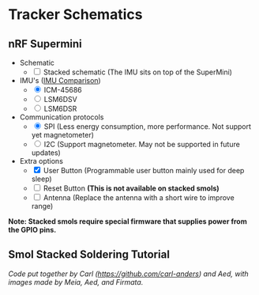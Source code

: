 # Tracker Schematics

## nRF Supermini

* Schematic
  - <input type="checkbox" id="IsStacked" name="IsStacked"> <label for="IsStacked">Stacked schematic (The IMU sits on top of the SuperMini)</label>
* IMU's ([IMU Comparison](../imu-comparison.md))
  - <input type="radio" id="IMU-ICM-45686" name="IMU" name="IMU" value="ICM-45686" checked="checked"> <label for="IMU-ICM-45686">ICM-45686</label>
  - <input type="radio" id="IMU-LSM6DSV" name="IMU" value="LSM6DSV"> <label for="IMU-LSM6DSV">LSM6DSV</label>
  - <input type="radio" id="IMU-LSM6DSR" name="IMU" value="LSM6DSR"> <label for="IMU-LSM6DSR">LSM6DSR</label>
* Communication protocols
  - <input type="radio" id="Protocol-SPI" name="Protocol" value="SPI" checked="checked"> <label for="Protocol-SPI">SPI (Less energy consumption, more performance. Not support yet magnetometer)</label>
  - <input type="radio" id="Protocol-I2C" name="Protocol" value="I2C"> <label for="Protocol-I2C">I2C (Support magnetometer. May not be supported in future updates)</label>
* Extra options
  - <input type="checkbox" id="UserButton" name="UserButton" checked="checked"> <label for="UserButton">User Button (Programmable user button mainly used for deep sleep)</label>
  - <input type="checkbox" id="ResetButton" name="ResetButton"> <label for="ResetButton">Reset Button <b>(This is not available on stacked smols)</b></label>
  - <input type="checkbox" id="Antenna" name="Antenna"> <label for="Antenna">Antenna (Replace the antenna with a short wire to improve range)</label>


<div id="schema-canvas" class="chip" style="position: relative; width: 100%;"></div>

<b>Note: Stacked smols require special firmware that supplies power from the GPIO pins. </b>


## Smol Stacked Soldering Tutorial 
<!-- 
<div class="video-container">
  <iframe
    width="100%"
    height="auto"
    src="https://www.youtube.com/embed/qTmIfa_Asic"
    title="YouTube video player"
    frameborder="0"
    allow="accelerometer; autoplay muted; clipboard-write; encrypted-media; gyroscope; picture-in-picture"
    allowfullscreen
  ></iframe>
</div> -->

*Code put together by Carl (<https://github.com/carl-anders>) and Aed, with images made by Meia, Aed, and Firmata.*

<script src="../../assets/js/SmolSlime/smolSchematics.js"></script>
